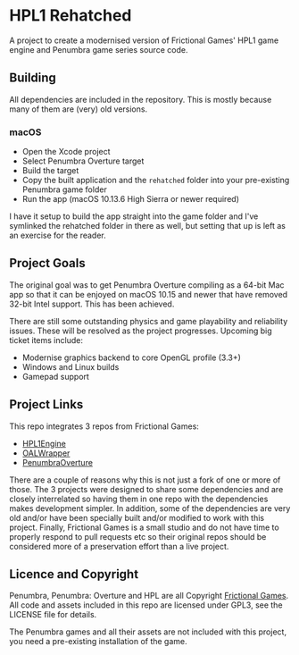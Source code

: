 HPL1 Rehatched
==============
A project to create a modernised version of Frictional Games' HPL1 game engine and Penumbra game series source code.

Building
--------
All dependencies are included in the repository. This is mostly because many of them are (very) old versions.

### macOS

* Open the Xcode project
* Select Penumbra Overture target
* Build the target
* Copy the built application and the `rehatched` folder into your pre-existing Penumbra game folder
* Run the app (macOS 10.13.6 High Sierra or newer required)

I have it setup to build the app straight into the game folder and I've symlinked the rehatched folder
in there as well, but setting that up is left as an exercise for the reader.

Project Goals
-------------
The original goal was to get Penumbra Overture compiling as a 64-bit Mac app so that it
can be enjoyed on macOS 10.15 and newer that have removed 32-bit Intel support. This has been achieved.

There are still some outstanding physics and game playability and reliability issues.
These will be resolved as the project progresses. Upcoming big ticket items include:

* Modernise graphics backend to core OpenGL profile (3.3+)
* Windows and Linux builds
* Gamepad support

Project Links
-------------
This repo integrates 3 repos from Frictional Games:

* [HPL1Engine](https://github.com/FrictionalGames/HPL1Engine)
* [OALWrapper](https://github.com/FrictionalGames/OALWrapper)
* [PenumbraOverture](https://github.com/FrictionalGames/PenumbraOverture)

There are a couple of reasons why this is not just a fork of one or more of those.
The 3 projects were designed to share some dependencies and are closely interrelated
so having them in one repo with the dependencies makes development simpler. In addition,
some of the dependencies are very old and/or have been specially built and/or modified
to work with this project. Finally, Frictional Games is a small studio and do not have
time to properly respond to pull requests etc so their original repos should be considered
more of a preservation effort than a live project.

Licence and Copyright
---------------------
Penumbra, Penumbra: Overture and HPL are all Copyright [Frictional Games](https://frictionalgames.com/). 
All code and assets included in this repo are licensed under GPL3, see the LICENSE file for details.

The Penumbra games and all their assets are not included with this project,
you need a pre-existing installation of the game.
